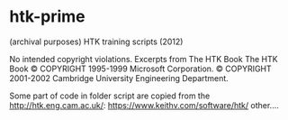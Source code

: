 # htk-prime
(archival purposes) HTK training scripts (2012)

No intended copyright violations. Excerpts from The HTK Book The HTK Book © COPYRIGHT 1995-1999 Microsoft Corporation. © COPYRIGHT 2001-2002 Cambridge University Engineering Department.

Some part of code in folder script are copied from the
http://htk.eng.cam.ac.uk/:
https://www.keithv.com/software/htk/
other....
